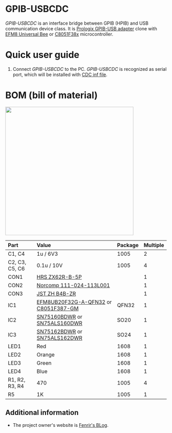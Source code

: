 GPIB-USBCDC
===============

_GPIB-USBCDC_ is an interface bridge between GPIB (HPIB) and USB communication device class. 
It is [Prologix GPIB-USB adapter](http://prologix.biz/gpib-usb-controller.html) clone with [EFM8 Universal Bee](https://www.silabs.com/products/mcu/8-bit/efm8-universal-bee/pages/efm8-universal-bee.aspx) or [C8051F38x](http://www.silabs.com/products/mcu/8-bit/c8051f38x/Pages/c8051f38x.aspx) microcontroller.

# Quick user guide
  1. Connect _GPIB-USBCDC_ to the PC. _GPIB-USBCDC_ is recognized as serial port, which will be installed with [CDC inf file](https://raw.githubusercontent.com/fenrir-naru/gpib-usbcdc/master/firmware/inf/gpib-usbcdc_C8051F38x.inf).

# BOM (bill of material)

<a href='https://github.com/fenrir-naru/gpib-usbcdc/blob/master/board/gpib-usbcdc_layout.png'><img src='https://raw.githubusercontent.com/fenrir-naru/gpib-usbcdc/master/board/gpib-usbcdc_layout.png' width='400px' /></a>

| **Part** | **Value** | **Package** | **Multiple** |
|:---------|:----------|:------------|:-------------|
| C1, C4  | 1u / 6V3 | 1005 | 2 |
| C2, C3, C5, C6 | 0.1u / 10V | 1005 | 4 |
| CON1 | [HRS ZX62R-B-5P](http://www.digikey.jp/product-detail/ja/ZX62R-B-5P/H11574CT-ND/1787106) | | 1 |
| CON2 | [Norcomp 111-024-113L001](http://www.digikey.jp/product-detail/ja/0/1024PMA-ND) | | 1 |
| CON3 | [JST ZH B4B-ZR](http://www.jst-mfg.com/product/detail_e.php?series=287) | | 1 | 
| IC1 | [EFM8UB20F32G-A-QFN32](https://www.silabs.com/products/mcu/8-bit/efm8-universal-bee/pages/EFM8UB20F32G-A-QFN32.aspx) or [C8051F387-GM](http://www.silabs.com/products/mcu/8-bit/c8051f38x/pages/C8051F387-GM.aspx) | QFN32 | 1 |
| IC2 | [SN75160BDWR](http://www.ti.com/product/sn75160b) or [SN75ALS160DWR](http://www.ti.com/product/sn75als160) | SO20 | 1 |
| IC3 | [SN75162BDWR](http://www.ti.com/product/sn75162b) or [SN75ALS162DWR](http://www.ti.com/product/sn75als162) | SO24 | 1 |
| LED1 | Red | 1608 | 1 |
| LED2 | Orange | 1608 | 1 |
| LED3 | Green | 1608 | 1 |
| LED4 | Blue | 1608 | 1 |
| R1, R2, R3, R4 | 470 | 1005 | 4 |
| R5 | 1K | 1005 | 1 |

## Additional information
* The project owner's website is [Fenrir's BLog](http://fenrir.naruoka.org/).
